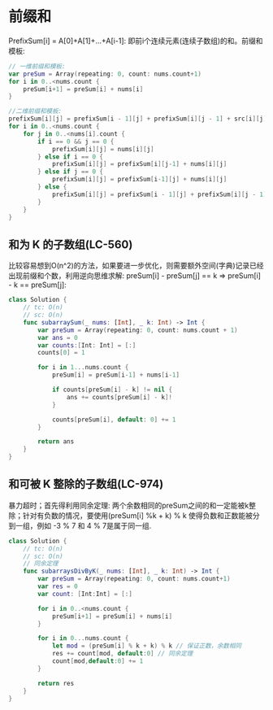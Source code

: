 # 前缀和

PrefixSum[i] = A[0]+A[1]+...+A[i-1]: 即前i个连续元素(连续子数组)的和。前缀和模板:

```swift
// 一维前缀和模板:
var preSum = Array(repeating: 0, count: nums.count+1)
for i in 0..<nums.count {
    preSum[i+1] = preSum[i] + nums[i]
}

//二维前缀和模板:
prefixSum[i][j] = prefixSum[i - 1][j] + prefixSum[i][j - 1] + src[i][j] - prefixSum[i - 1][j - 1]
for i in 0..<nums.count {
    for j in 0..<nums[i].count {
        if i == 0 && j == 0 {
            prefixSum[i][j] = nums[i][j]
        } else if i == 0 {  
            prefixSum[i][j] = prefixSum[i][j-1] + nums[i][j]
        } else if j == 0 {
            prefixSum[i][j] = prefixSum[i-1][j] + nums[i][j]
        } else {
            prefixSum[i][j] = prefixSum[i - 1][j] + prefixSum[i][j - 1]  - prefixSum[i - 1][j - 1] + nums[i][j]
        }
    }
}
```


##  和为 K 的子数组(LC-560)
比较容易想到O(n^2)的方法，如果要进一步优化，则需要额外空间(字典)记录已经出现前缀和个数，利用逆向思维求解: preSum[i] - preSum[j] == k => preSum[i] - k == preSum[j]: 

```swift
class Solution {
    // tc: O(n)
    // sc: O(n)
    func subarraySum(_ nums: [Int], _ k: Int) -> Int {
        var preSum = Array(repeating: 0, count: nums.count + 1)
        var ans = 0
        var counts:[Int: Int] = [:]
        counts[0] = 1

        for i in 1...nums.count {
            preSum[i] = preSum[i-1] + nums[i-1]

            if counts[preSum[i] - k] != nil {
                ans += counts[preSum[i] - k]!
            }

            counts[preSum[i], default: 0] += 1 
        }

        return ans
    }
}
```

## 和可被 K 整除的子数组(LC-974)
暴力超时；首先得利用同余定理: 两个余数相同的preSum之间的和一定能被k整除；针对有负数的情况，要使用(preSum[i] %k + k) % k 使得负数和正数能被分到一组，例如 -3 % 7 和 4 % 7是属于同一组.

```swift
class Solution {
    // tc: O(n)
    // sc: O(n)
    // 同余定理
    func subarraysDivByK(_ nums: [Int], _ k: Int) -> Int {
        var preSum = Array(repeating: 0, count: nums.count+1)
        var res = 0
        var count: [Int:Int] = [:]

        for i in 0..<nums.count {
            preSum[i+1] = preSum[i] + nums[i]
        }

        for i in 0...nums.count {
            let mod = (preSum[i] % k + k) % k // 保证正数，余数相同
            res += count[mod, default:0] // 同余定理
            count[mod,default:0] += 1
        }

        return res
    }
}
```